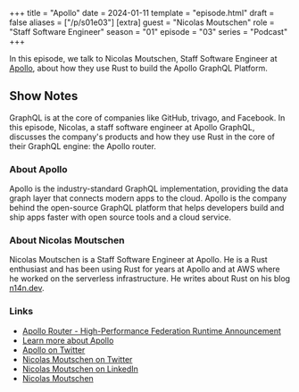 +++
title = "Apollo"
date = 2024-01-11
template = "episode.html"
draft = false
aliases = ["/p/s01e03"]
[extra]
guest = "Nicolas Moutschen"
role = "Staff Software Engineer"
season = "01"
episode = "03"
series = "Podcast"
+++

<div><script id="letscast-player-b261a895" src="https://letscast.fm/podcasts/rust-in-production-82281512/episodes/rust-in-production-ep-3-apollo-s-nicolas-moutschen/player.js?size=s"></script></div>

In this episode, we talk to Nicolas Moutschen, Staff Software Engineer at
[Apollo](https://www.apollographql.com/), about how they use Rust to build the
Apollo GraphQL Platform. 

<!-- more -->

## Show Notes

GraphQL is at the core of companies like GitHub, trivago, and Facebook. In this
episode, Nicolas, a staff software engineer at Apollo GraphQL, discusses the
company's products and how they use Rust in the core of their GraphQL
engine: the Apollo router. 

### About Apollo

Apollo is the industry-standard GraphQL implementation, providing the data
graph layer that connects modern apps to the cloud. Apollo is the company
behind the open-source GraphQL platform that helps developers build and ship
apps faster with open source tools and a cloud service.

### About Nicolas Moutschen

Nicolas Moutschen is a Staff Software Engineer at Apollo. He is a Rust
enthusiast and has been using Rust for years at Apollo and at AWS where he worked on
the serverless infrastructure.
He writes about Rust on his blog [n14n.dev](https://n14n.dev/).

### Links

- [Apollo Router - High-Performance Federation Runtime Announcement](https://www.apollographql.com/blog/apollo-router-our-new-high-performance-federation-runtime-is-now-available-in-open-preview)
- [Learn more about Apollo](https://www.apollographql.com/)
- [Apollo on Twitter](https://twitter.com/apollographql)
- [Nicolas Moutschen on Twitter](https://twitter.com/NMoutschen)
- [Nicolas Moutschen on LinkedIn](https://www.linkedin.com/in/nmoutschen/)
- [Nicolas Moutschen](https://n14n.dev/)